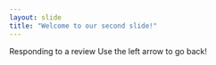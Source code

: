 ```yaml
---
layout: slide
title: "Welcome to our second slide!"
---
```

Responding to a review
Use the left arrow to go back!
